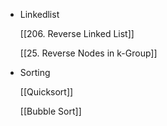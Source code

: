 - Linkedlist
    
    [[206. Reverse Linked List]]
    
    [[25. Reverse Nodes in k-Group]]
    
- Sorting
    
    [[Quicksort]]
    
    [[Bubble Sort]]